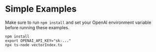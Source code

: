 # Simple Examples

Make sure to run `npm install` and set your OpenAI environment variable before running these examples.

```
npm install
export OPENAI_API_KEY="sk-..."
npx ts-node vectorIndex.ts
```
